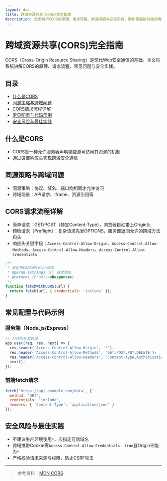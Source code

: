 ```yaml
---
layout: doc
title: 跨域资源共享(CORS)完全指南
description: 全面解析CORS的原理、请求流程、常见问题与安全实践，助你掌握前后端分离时代的跨域通信。
---
```


# 跨域资源共享(CORS)完全指南

CORS（Cross-Origin Resource Sharing）是现代Web安全通信的基础。本文将系统讲解CORS的原理、请求流程、常见问题与安全实践。

## 目录

- [什么是CORS](#什么是cors)
- [同源策略与跨域问题](#同源策略与跨域问题)
- [CORS请求流程详解](#cors请求流程详解)
- [常见配置与代码示例](#常见配置与代码示例)
- [安全风险与最佳实践](#安全风险与最佳实践)

## 什么是CORS

- CORS是一种允许服务器声明哪些源可访问其资源的机制
- 通过设置响应头实现跨域安全通信

## 同源策略与跨域问题

- 同源策略：协议、域名、端口均相同才允许访问
- 跨域场景：API请求、iframe、资源引用等

## CORS请求流程详解

- 简单请求：GET/POST（特定Content-Type），浏览器自动带上Origin头
- 预检请求（Preflight）：复杂请求先发OPTIONS，服务器返回允许的跨域方法和头
- 响应头关键字段：`Access-Control-Allow-Origin`、`Access-Control-Allow-Methods`、`Access-Control-Allow-Headers`、`Access-Control-Allow-Credentials`

```js
/**
 * 发起带CORS的fetch请求
 * @param {string} url 请求地址
 * @returns {Promise<Response>}
 */
function fetchWithCORS(url) {
  return fetch(url, { credentials: 'include' });
}
```

## 常见配置与代码示例

### 服务端（Node.js/Express）

```js
// 允许所有源跨域
app.use((req, res, next) => {
  res.header('Access-Control-Allow-Origin', '*');
  res.header('Access-Control-Allow-Methods', 'GET,POST,PUT,DELETE');
  res.header('Access-Control-Allow-Headers', 'Content-Type,Authorization');
  next();
});
```

### 前端fetch请求

```js
fetch('https://api.example.com/data', {
  method: 'GET',
  credentials: 'include',
  headers: { 'Content-Type': 'application/json' }
});
```

## 安全风险与最佳实践

- 不建议生产环境使用`*`，应指定可信域名
- 跨域携带Cookie需`Access-Control-Allow-Credentials: true`且Origin不能为`*`
- 严格校验请求来源与权限，防止CSRF攻击

---

> 参考资料：[MDN CORS](https://developer.mozilla.org/zh-CN/docs/Web/HTTP/CORS) 